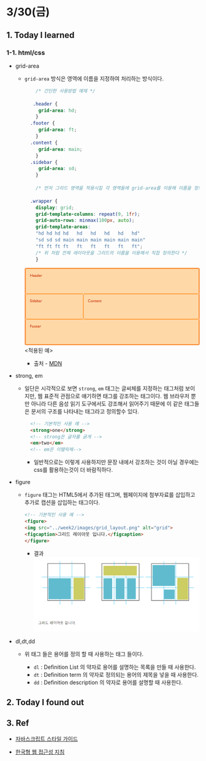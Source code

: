 # 3/30(금)

## 1. Today I learned

### 1-1. html/css
  - grid-area
    - `grid-area` 방식은 영역에 이름을 지정하여 처리하는 방식이다.
      
      ```css
          /* 간단한 사용방법 예제 */

         .header {
           grid-area: hd;
          }
        .footer {
           grid-area: ft;
          }
        .content {
           grid-area: main;
          }
        .sidebar {
           grid-area: sd;
          }

          /* 먼저 그리드 영역을 적용시킬 각 영역들에 grid-area를 이용해 이름을 정의한다 */

        .wrapper {
          display: grid;
          grid-template-columns: repeat(9, 1fr);
          grid-auto-rows: minmax(100px, auto);
          grid-template-areas: 
          "hd hd hd hd   hd   hd   hd   hd   hd"
          "sd sd sd main main main main main main"
          "ft ft ft ft   ft   ft   ft   ft   ft";
          /* 위 처럼 전체 레이아웃을 그리드의 이름을 이용해서 직접 정의한다 */
          }
      ```
      ![inline](./images/grid_area.png)
      <적용된 예>

      * 출처 - [MDN](https://developer.mozilla.org/ko/docs/Web/CSS/CSS_Grid_Layout/%EA%B7%B8%EB%A6%AC%EB%93%9C_%ED%85%9C%ED%94%8C%EB%A6%BF_%EC%98%81%EC%97%AD)

  - strong, em
    - 일단은 시각적으로 보면 `strong`, `em` 태그는 글씨체를 지정하는 태그처럼 보이지만, 웹 표준적 관점으로 얘기하면 태그를 강조하는 태그이다. 웹 브라우저 뿐만 아니라 다른 음성 읽기 도구에서도 강조해서 읽어주기 때문에 이 같은 태그들은 문서의 구조를 나타내는 태그라고 정의할수 있다.
      ```html
        <!-- 기본적인 사용 예 -->
        <strong>one</strong>
        <!-- strong은 글자를 굵게 -->
        <em>two</em>
        <!-- em은 이탤릭체-->
      ```
      - 일반적으로는 이렇게 사용하지만 문장 내에서 강조하는 것이 아닐 경우에는 css를 활용하는것이 더 바람직하다.
  
  - figure
    - `figure` 태그는 HTML5에서 추가된 태그며, 웹페이지에 첨부자료를 삽입하고 추가로 캡션을 삽입하는 태그이다.
      ```html
      <!-- 기본적인 사용 예 -->
      <figure>
      <img src="../week2/images/grid_layout.png" alt="grid">
      <figcaption>그리드 레이아웃 입니다.</figcaption>
      </figure>
      ```
      - 결과
      ![inline](./images/figure.png)
  
  - dl,dt,dd
    - 위 태그 들은 용어를 정의 할 때 사용하는 태그 들이다.

      - `dl` : Definition List 의 약자로 용어를 설명하는 목록을 만들 때 사용한다.
      - `dt` : Definition term 의 약자로 정의되는 용어의 제목을 넣을 때 사용한다.
      - `dd` : Definition description 의 약자로 용어를 설명할 때 사용한다.     
  
## 2. Today I found out

## 3. Ref
  - [자바스크립트 스타일 가이드](https://www.vobour.com/%EA%B5%AC%EA%B8%80%EC%9D%80-%EC%9E%90%EB%B0%94-%EC%8A%A4%ED%81%AC%EB%A6%BD%ED%8A%B8-%EC%8A%A4%ED%83%80%EC%9D%BC-%EA%B0%80%EC%9D%B4%EB%93%9C%EB%A5%BC-%EB%B0%9C%ED%96%89-%ED%95%A9%EB%8B%88%EB%8B%A4-%EB%8B%A4%EC%9D%8C%EC%9D%80-%EB%AA%87-%EA%B0%80%EC%A7%80-%ED%95%B5%EC%8B%AC)

  - [한국형 웹 접근성 지침](http://www.wah.or.kr/)
  